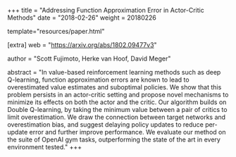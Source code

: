+++
title = "Addressing Function Approximation Error in Actor-Critic Methods"
date = "2018-02-26"
weight = 20180226

template="resources/paper.html"

[extra]
web = "https://arxiv.org/abs/1802.09477v3"

author = "Scott Fujimoto, Herke van Hoof, David Meger"

abstract = "In value-based reinforcement learning methods such as deep Q-learning, function approximation errors are known to lead to overestimated value estimates and suboptimal policies. We show that this problem persists in an actor-critic setting and propose novel mechanisms to minimize its effects on both the actor and the critic. Our algorithm builds on Double Q-learning, by taking the minimum value between a pair of critics to limit overestimation. We draw the connection between target networks and overestimation bias, and suggest delaying policy updates to reduce per-update error and further improve performance. We evaluate our method on the suite of OpenAI gym tasks, outperforming the state of the art in every environment tested."
+++